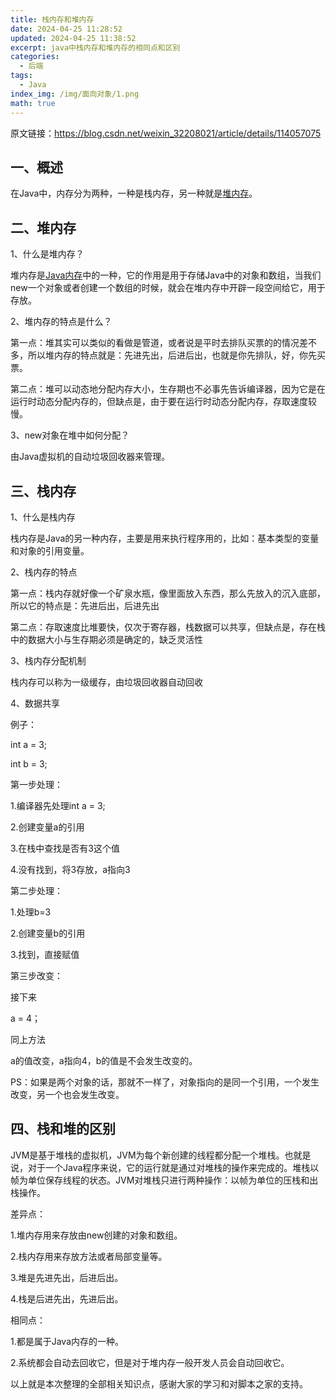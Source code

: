 ```yaml
---
title: 栈内存和堆内存
date: 2024-04-25 11:28:52
updated: 2024-04-25 11:38:52
excerpt: java中栈内存和堆内存的相同点和区别
categories:
  - 后端
tags:
  - Java
index_img: /img/面向对象/1.png
math: true
---
```


原文链接：https://blog.csdn.net/weixin_32208021/article/details/114057075

## 一、概述

在Java中，内存分为两种，一种是栈内存，另一种就是[堆内存](https://so.csdn.net/so/search?q=堆内存&spm=1001.2101.3001.7020)。

## 二、堆内存

1、什么是堆内存？

堆内存是[Java内存](https://so.csdn.net/so/search?q=Java内存&spm=1001.2101.3001.7020)中的一种，它的作用是用于存储Java中的对象和数组，当我们new一个对象或者创建一个数组的时候，就会在堆内存中开辟一段空间给它，用于存放。

2、堆内存的特点是什么？

第一点：堆其实可以类似的看做是管道，或者说是平时去排队买票的的情况差不多，所以堆内存的特点就是：先进先出，后进后出，也就是你先排队，好，你先买票。

第二点：堆可以动态地分配内存大小，生存期也不必事先告诉编译器，因为它是在运行时动态分配内存的，但缺点是，由于要在运行时动态分配内存，存取速度较慢。

3、new对象在堆中如何分配？

由Java虚拟机的自动垃圾回收器来管理。

## 三、栈内存

1、什么是栈内存

栈内存是Java的另一种内存，主要是用来执行程序用的，比如：基本类型的变量和对象的引用变量。

2、栈内存的特点

第一点：栈内存就好像一个矿泉水瓶，像里面放入东西，那么先放入的沉入底部，所以它的特点是：先进后出，后进先出

第二点：存取速度比堆要快，仅次于寄存器，栈数据可以共享，但缺点是，存在栈中的数据大小与生存期必须是确定的，缺乏灵活性

3、栈内存分配机制

栈内存可以称为一级缓存，由垃圾回收器自动回收

4、数据共享

例子：

int a = 3;

int b = 3;

第一步处理：

1.编译器先处理int a = 3;

2.创建变量a的引用

3.在栈中查找是否有3这个值

4.没有找到，将3存放，a指向3

第二步处理：

1.处理b=3

2.创建变量b的引用

3.找到，直接赋值

第三步改变：

接下来

a = 4；

同上方法

a的值改变，a指向4，b的值是不会发生改变的。

PS：如果是两个对象的话，那就不一样了，对象指向的是同一个引用，一个发生改变，另一个也会发生改变。

## 四、栈和堆的区别

JVM是基于堆栈的虚拟机，JVM为每个新创建的线程都分配一个堆栈。也就是说，对于一个Java程序来说，它的运行就是通过对堆栈的操作来完成的。堆栈以帧为单位保存线程的状态。JVM对堆栈只进行两种操作：以帧为单位的压栈和出栈操作。

差异点：

1.堆内存用来存放由new创建的对象和数组。

2.栈内存用来存放方法或者局部变量等。

3.堆是先进先出，后进后出。

4.栈是后进先出，先进后出。

相同点：

1.都是属于Java内存的一种。

2.系统都会自动去回收它，但是对于堆内存一般开发人员会自动回收它。

以上就是本次整理的全部相关知识点，感谢大家的学习和对脚本之家的支持。
 